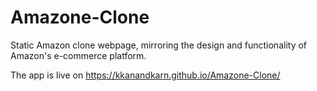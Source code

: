 # Amazone-Clone
 Static Amazon clone webpage, mirroring the design and functionality of Amazon's e-commerce platform.

The app is live on https://kkanandkarn.github.io/Amazone-Clone/
